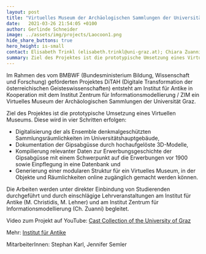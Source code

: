 ```yaml
---
layout: post
title: "Virtuelles Museum der Archäologischen Sammlungen der Universität Graz"
date:   2021-03-26 21:54:05 +0100
author: Gerlinde Schneider
image: ../assets/img/projects/Laocoon1.png
hide_share_buttons: true
hero_height: is-small
contact: Elisabeth Trinkl (elisabeth.trinkl@uni-graz.at); Chiara Zuanni (chiara.zuanni@uni-graz.at)
summary: Ziel des Projektes ist die prototypische Umsetzung eines Virtuellen Museums der Archäologischen Sammlungen der Universität Graz. Dieses entsteht am Institut für Antike in Kooperation mit dem Zentrum für Informationsmodellierung / ZIM.
---
```


Im Rahmen des vom BMBWF (Bundesministerium Bildung, Wissenschaft und Forschung) geförderten Projektes DiTAH (Digitale Transformation der österreichischen Geisteswissenschaften) entsteht am Institut für Antike in Kooperation mit dem Institut Zentrum für Informationsmodellierung / ZIM ein Virtuelles Museum der Archäologischen Sammlungen der Universität Graz.

Ziel des Projektes ist die prototypische Umsetzung eines Virtuellen Museums. Diese wird in vier Schritten erfolgen:

* Digitalisierung der als Ensemble denkmalgeschützten Sammlungsräumlichkeiten im Universitätshauptgebäude,
* Dokumentation der Gipsabgüsse durch hochaufgelöste 3D-Modelle,
* Kompilierung relevanter Daten zur Erwerbungsgeschichte der Gipsabgüsse mit einem Schwerpunkt auf die Erwerbungen vor 1900 sowie Einpflegung in eine Datenbank und
* Generierung einer modularen Struktur für ein Virtuelles Museum, in der Objekte und Räumlichkeiten online zugänglich gemacht werden können.

Die Arbeiten werden unter direkter Einbindung von Studierenden durchgeführt und durch einschlägige Lehrveranstaltungen am Institut für Antike (M. Christidis, M. Lehner) und am Institut Zentrum für Informationsmodellierung (Ch. Zuanni) begleitet.

Video zum Projekt auf YouTube: [Cast Collection of the University of Graz](https://www.youtube.com/watch?v=MpqQQ4jtwcM)

Mehr: [Institut für Antike](https://antike.uni-graz.at/de/museum-sammlungen/archaeologische-sammlungen/virtuelles-museum-der-archaeologischen-sammlungen-der-universitaet-graz/)

MitarbeiterInnen: Stephan Karl, Jennifer Semler 
